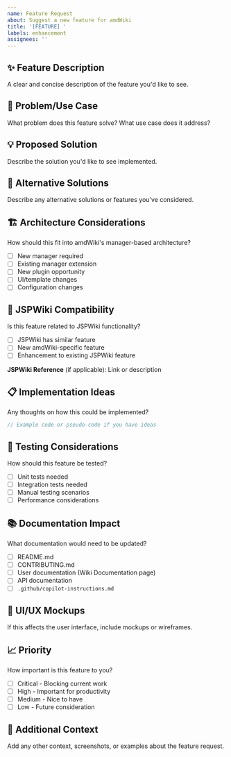 ```yaml
---
name: Feature Request
about: Suggest a new feature for amdWiki
title: '[FEATURE] '
labels: enhancement
assignees: ''
---
```


## ✨ Feature Description

A clear and concise description of the feature you'd like to see.

## 🎯 Problem/Use Case

What problem does this feature solve? What use case does it address?

## 💡 Proposed Solution

Describe the solution you'd like to see implemented.

## 🔄 Alternative Solutions

Describe any alternative solutions or features you've considered.

## 🏗️ Architecture Considerations

How should this fit into amdWiki's manager-based architecture?

- [ ] New manager required
- [ ] Existing manager extension
- [ ] New plugin opportunity
- [ ] UI/template changes
- [ ] Configuration changes

## 🔗 JSPWiki Compatibility

Is this feature related to JSPWiki functionality?

- [ ] JSPWiki has similar feature
- [ ] New amdWiki-specific feature
- [ ] Enhancement to existing JSPWiki feature

**JSPWiki Reference** (if applicable): Link or description

## 📋 Implementation Ideas

Any thoughts on how this could be implemented?

```javascript
// Example code or pseudo-code if you have ideas
```

## 🧪 Testing Considerations

How should this feature be tested?

- [ ] Unit tests needed
- [ ] Integration tests needed
- [ ] Manual testing scenarios
- [ ] Performance considerations

## 📚 Documentation Impact

What documentation would need to be updated?

- [ ] README.md
- [ ] CONTRIBUTING.md
- [ ] User documentation (Wiki Documentation page)
- [ ] API documentation
- [ ] `.github/copilot-instructions.md`

## 🎨 UI/UX Mockups

If this affects the user interface, include mockups or wireframes.

## 📈 Priority

How important is this feature to you?

- [ ] Critical - Blocking current work
- [ ] High - Important for productivity
- [ ] Medium - Nice to have
- [ ] Low - Future consideration

## 📝 Additional Context

Add any other context, screenshots, or examples about the feature request.

